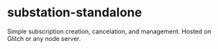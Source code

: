 # substation-standalone
Simple subscription creation, cancelation, and management. Hosted on Glitch or any node server.

